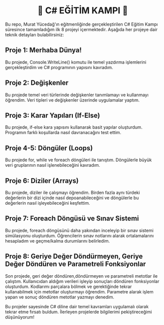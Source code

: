 <h1 align="center">🚀 C# EĞİTİM KAMPI 🚀</h1>

Bu repo, Murat Yücedağ'ın eğitmenliğinde gerçekleştirilen C# Eğitim Kampı süresince tamamladığım ilk 8 projeyi içermektedir. Aşağıda her projeye dair teknik detayları bulabilirsiniz:

## Proje 1: Merhaba Dünya!
Bu projede, Console.WriteLine() komutu ile temel yazdırma işlemlerini gerçekleştirdim ve C# programının yapısını kavradım.

## Proje 2: Değişkenler
Bu projede temel veri türlerinde değişkenler tanımlamayı ve kullanmayı öğrendim. Veri tipleri ve değişkenler üzerinde uygulamalar yaptım. 

## Proje 3: Karar Yapıları (If-Else)
Bu projede, if-else kara yapısını kullanarak basit yapılar oluşturdum. Programın farklı koşullarda nasıl davranacağını test ettim. 

## Proje 4-5: Döngüler (Loops)
Bu projede for, while ve foreach döngüleri ile tanıştım. Döngülerle büyük veri gruplarının nasıl işlenebileceğini kavradım. 

## Proje 6: Diziler (Arrays)
Bu projede, diziler ile çalışmayı öğrendim. Birden fazla aynı türdeki değerlerin bir dizi içinde nasıl depoanabileceğini ve döngülerle bu değerlerin nasıl işleyebileceğini keşfettim. 

## Proje 7: Foreach Döngüsü ve Sınav Sistemi
Bu projede, foreach döngüsünü daha yakından inceleyip bir sınav sistemi simülasyonu oluşturdum. Öğrencilerin sınav notlarını alarak ortalamalarını hesapladım ve geçme/kalma durumlarını belirledim.

## Proje 8: Geriye Değer Döndürmeyen, Geriye Değer Döndüren ve Parametreli Fonksiyonlar
Son projede, geri değer döndüren,döndürmeyen ve parametreli metotlar ile çalıştım. Kullanıcıdan aldığım verileri işleyip sonuçları döndüren fonksiyonlar oluşturdum. Kodlarımı parçalara bölmek ve gerektiğinde tekrar kullanabilmek için metotlar oluşturmayı öğrendim. Parametre alarak işlem yapan ve sonuç döndüren metotlar yazmayı denedim. 

Bu projeler sayesinde C# diline dair temel kavramları uygulamalı olarak tekrar etme fırsatı buldum. İlerleyen projelerde bilgilerimi pekiştireceğimi düşünüyorum!
